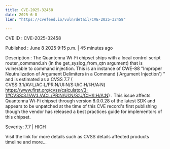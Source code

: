 ```yaml
---
title: CVE-2025-32458
date: 2025-6-8
lien: "https://cvefeed.io/vuln/detail/CVE-2025-32458"

---
```


CVE ID : CVE-2025-32458

Published :  June 8
2025
9:15 p.m. | 45 minutes ago

Description : The Quantenna Wi-Fi chipset ships with a local control script
router_command.sh (in the get_syslog_from_qtn argument)
that is vulnerable to command injection. This is an instance of CWE-88
"Improper Neutralization of Argument Delimiters in a Command ('Argument Injection')
" and is estimated as a CVSS 7.7 ( CVSS:3.1/AV:L/AC:L/PR:N/UI:N/S:U/C:H/I:H/A:N) https://www.first.org/cvss/calculator/3-1#CVSS:3.1/AV:L/AC:L/PR:N/UI:N/S:U/C:H/I:H/A:N) .
This issue affects Quantenna Wi-Fi chipset through version 8.0.0.28 of the latest SDK
and appears to be unpatched at the time of this CVE record's first publishing
though the vendor has released a best practices guide for implementors of this chipset.

Severity: 7.7 | HIGH

Visit the link for more details
such as CVSS details
affected products
timeline
and more...
